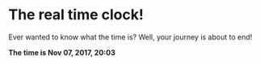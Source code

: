 # The real time clock!

Ever wanted to know what the time is? Well, your journey is about to end!

**The time is Nov 07, 2017, 20:03**